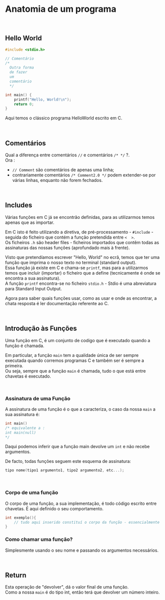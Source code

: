 # Anatomia de um programa

<br>

## Hello World

```c
#include <stdio.h>

// Comentário
/*
  Outra forma
  de fazer
  um
  comentário
  */

int main() {
    printf("Hello, World!\n");
    return 0;
}
```
Aqui temos o clássico programa HelloWorld escrito em C.

<br>

## Comentários

Qual a diferença entre comentários `//` e comentários `/* */` ?.
<br>Ora :
  * `// Comment` são comentários de apenas uma linha;
  * contrariamente comentários `/* Comment2.0 */` podem extender-se por várias linhas, enquanto não forem fechados.

<br>

## Includes

Várias funções em C já se encontrão definidas, para as utilizarmos temos apenas que as importar.

Em C isto é feito utilizando a diretiva, de pré-processamento - `#include` - seguida do ficheiro que contém a função pretendida entre  `<  >`.
<br>Os ficheiros `.h` são header files - ficheiros importados que contêm todas as assinaturas das nossas funções (aprofundado mais à frente).

Visto que pretendíamos escrever "Hello, World" no ecrã, temos que ter uma função que imprima o nosso texto no terminal (standard output).
<br>Essa função já existe em C e chama-se `printf`, mas para a utilizarmos temos que incluir (importar) o ficheiro que a define (tecnicamente é onde se encontra a sua assinatura).
<br>A função `printf` encontra-se no ficheiro `stdio.h` - Stdio é uma abreviatura para Standard Input Output.

Agora para saber quais funções usar, como as usar e onde as encontrar, a chata resposta é ler documentação referente ao C.

<br>

## Introdução às Funções

Uma função em C, é um conjunto de codigo que é executado quando a função é chamada.

Em particular, a função `main` tem a qualidade única de ser sempre executada quando corremos programas C e também ser é sempre a primeira.
<br>Ou seja, sempre que a função `main` é chamada, tudo o que está entre chavetas é executado.

<br>

### Assinatura de uma Função

A assinatura de uma função é o que a caracteriza, o caso da nossa `main` a sua assinatura é:
```c
int main()
/* equivalente a :
int main(null)
*/
```
Daqui podemos inferir que a função main devolve um `int` e não recebe argumentos.

De facto, todas funções seguem este esquema de assinatura:
```c
tipo nome(tipo1 argumento1, tipo2 argumento2, etc...);
```

<br>

### Corpo de uma função

O corpo de uma função, a sua implementação, é todo código escrito entre chavetas. É aqui definido o seu comportamento.

```c
int exemplo(){
    // tudo aqui inserido constituí o corpo da função - essencialmente a sua operação
}
```


### Como chamar uma função?

Simplesmente usando o seu nome e passando os argumentos necessários.

<br>

## Return
Esta operação de "devolver", dá o valor final de uma função.
<br>Como a nossa `main` é do tipo int, então terá que devolver um número inteiro.
